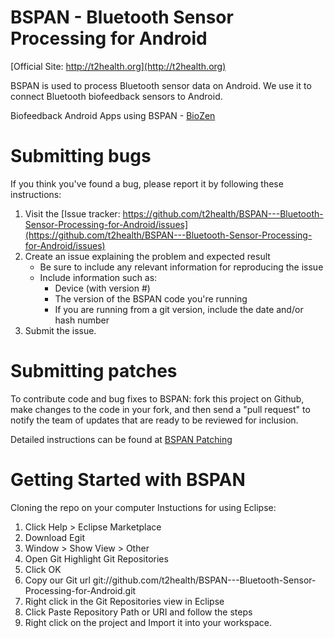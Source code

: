 BSPAN - Bluetooth Sensor Processing for Android
=======================

[Official Site: http://t2health.org](http://t2health.org)

BSPAN is used to process Bluetooth sensor data on Android.  We use it to connect Bluetooth biofeedback sensors to Android.

Biofeedback Android Apps using BSPAN
    - [BioZen](http://t2health.org/apps/biozen)

Submitting bugs
===============
If you think you've found a bug, please report it by following these instructions:  

1. Visit the [Issue tracker: https://github.com/t2health/BSPAN---Bluetooth-Sensor-Processing-for-Android/issues](https://github.com/t2health/BSPAN---Bluetooth-Sensor-Processing-for-Android/issues)
2. Create an issue explaining the problem and expected result
    - Be sure to include any relevant information for reproducing the issue
    - Include information such as:
        * Device (with version #)
        * The version of the BSPAN code you're running
        * If you are running from a git version, include the date and/or hash number
3. Submit the issue.

Submitting patches
==================
To contribute code and bug fixes to BSPAN: fork this project on Github, make changes to the code in your fork, 
and then send a "pull request" to notify the team of updates that are ready to be reviewed for inclusion.

Detailed instructions can be found at [BSPAN Patching](https://gist.github.com/1294035)

Getting Started with BSPAN
==============================================
Cloning the repo on your computer
Instuctions for using Eclipse:

1. Click Help > Eclipse Marketplace
2. Download Egit
3. Window > Show View > Other
4. Open Git Highlight Git Repositories
5. Click OK
6. Copy our Git url git://github.com/t2health/BSPAN---Bluetooth-Sensor-Processing-for-Android.git
7. Right click in the Git Repositories view in Eclipse
8. Click Paste Repository Path or URI and follow the steps
9. Right click on the project and Import it into your workspace.